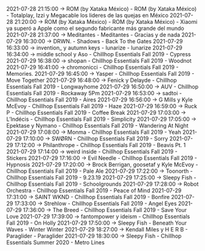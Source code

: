 2021-07-28 21:15:00 -> ROM (by Xataka México) - ROM (by Xataka México) - Totalplay, Izzi y Megacable los lideres de las quejas en México
2021-07-28 21:20:00 -> ROM (by Xataka México) - ROM (by Xataka México) - Xiaomi ya superó a Apple como el segundo fabricante más grande del mundo
2021-07-28 21:37:00 -> Meditantes - Meditantes - Gracias y de nada
2021-07-29 16:30:00 -> DRWN. - Shadows - Back To the Gates
2021-07-29 16:33:00 -> invention_ y autumn keys - lunarize - lunarize
2021-07-29 16:34:00 -> middle school y Aso - Chillhop Essentials Fall 2019 - Cypress
2021-07-29 16:38:00 -> shopan - Chillhop Essentials Fall 2019 - Woodnot
2021-07-29 16:41:00 -> chromonicci - Chillhop Essentials Fall 2019 - Memories.
2021-07-29 16:45:00 -> Yasper - Chillhop Essentials Fall 2019 - Move Together
2021-07-29 16:48:00 -> Fenick y Delayde - Chillhop Essentials Fall 2019 - Longwayhome
2021-07-29 16:50:00 -> AUV - Chillhop Essentials Fall 2019 - Rockaway 5Pm
2021-07-29 16:53:00 -> sadtoi - Chillhop Essentials Fall 2019 - Aires
2021-07-29 16:56:00 -> G Mills y Kyle McEvoy - Chillhop Essentials Fall 2019 - Haze
2021-07-29 16:59:00 -> Ruck P - Chillhop Essentials Fall 2019 - Coffee Break
2021-07-29 17:03:00 -> L’Indécis - Chillhop Essentials Fall 2019 - Simplicity
2021-07-29 17:05:00 -> Epektase y Nymano - Chillhop Essentials Fall 2019 - Wandering At Night
2021-07-29 17:08:00 -> Monma - Chillhop Essentials Fall 2019 - Yeah
2021-07-29 17:10:00 -> SWØRN - Chillhop Essentials Fall 2019 - Sorry
2021-07-29 17:12:00 -> Philanthrope - Chillhop Essentials Fall 2019 - Beavis Pt. 1
2021-07-29 17:14:00 -> weird inside - Chillhop Essentials Fall 2019 - Stickers
2021-07-29 17:16:00 -> Evil Needle - Chillhop Essentials Fall 2019 - Hypnosis
2021-07-29 17:20:00 -> Brock Berrigan, goosetaf y Kyle McEvoy - Chillhop Essentials Fall 2019 - Pale Ale
2021-07-29 17:22:00 -> Toonorth - Chillhop Essentials Fall 2019 - 9.23.19
2021-07-29 17:25:00 -> Sleepy Fish - Chillhop Essentials Fall 2019 - Schoolgrounds
2021-07-29 17:28:00 -> Robot Orchestra - Chillhop Essentials Fall 2019 - Peace of Mind
2021-07-29 17:31:00 -> SAINT WKND - Chillhop Essentials Fall 2019 - Bonfire
2021-07-29 17:33:00 -> Strehlow - Chillhop Essentials Fall 2019 - Angel Eyes
2021-07-29 17:36:00 -> The Breed - Chillhop Essentials Fall 2019 - Save Your Love
2021-07-29 17:39:00 -> fantompower y ideism - Chillhop Essentials Fall 2019 - On Holly
2021-07-29 17:50:00 -> Sleepy Fish - Beneath Your Waves - Winter Winter
2021-07-29 18:27:00 -> Kendall Miles y H E R B - Paraglider - Paraglider
2021-07-29 18:30:00 -> Sleepy Fish - Chillhop Essentials Summer 2020 - Metro Lines

